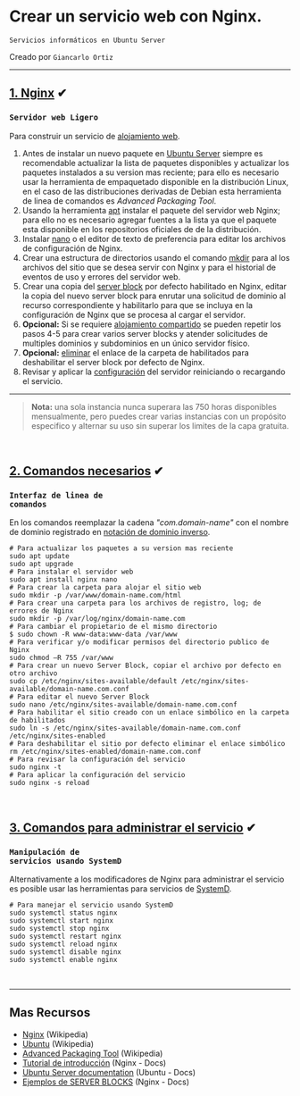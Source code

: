 # Crear un servicio web con Nginx.   
<p><code>Servicios informáticos en Ubuntu Server</code></p>
<p>Creado por <code>Giancarlo Ortiz</code>

<br>

---
## [1. Nginx](#)  ✔
### <code>Servidor web Ligero</code>
Para construir un servicio de [alojamiento web][alw].

1. Antes de instalar un nuevo paquete en [Ubuntu Server][1] siempre es recomendable actualizar la lista de paquetes disponibles y actualizar los paquetes instalados a su version mas reciente; para ello es necesario usar la herramienta de empaquetado disponible en la distribución Linux, en el caso de las distribuciones derivadas de Debian esta herramienta de linea de comandos es _Advanced Packaging Tool_. 
2. Usando la herramienta [apt][2] instalar el paquete del servidor web Nginx; para ello no es necesario agregar fuentes a la lista ya que el paquete esta disponible en los repositorios oficiales de de la distribución.
3. Instalar [nano][3] o el editor de texto de preferencia para editar los archivos de configuración de Nginx.
4. Crear una estructura de directorios usando el comando [mkdir][4] para al los archivos del sitio que se desea servir con Nginx y para el historial de eventos de uso y errores del servidor web.
5. Crear una copia del [server block][5] por defecto habilitado en Nginx, editar la copia del nuevo server block para enrutar una solicitud de dominio al recurso correspondiente y habilitarlo para que se incluya en la configuración de Nginx que se procesa al cargar el servidor.
6. __Opcional:__ Si se requiere [alojamiento compartido][6] se pueden repetir los pasos 4-5 para crear varios server blocks y atender solicitudes de multiples dominios y subdominios en un único servidor físico.
7. __Opcional:__ [eliminar][7] el enlace de la carpeta de habilitados para deshabilitar el server block por defecto de Nginx.
8. Revisar y aplicar la [configuración][8] del servidor reiniciando o recargando el servicio.

---

>__Nota:__ una sola instancia nunca superara las 750 horas disponibles mensualmente, pero puedes crear varias instancias con un propósito especifico y alternar su uso sin superar los limites de la capa gratuita. 

<br>

## [2. Comandos necesarios](#)  ✔
### <code>Interfaz de linea de comandos</code>
En los comandos reemplazar la cadena _"com.domain-name"_ con el nombre de dominio registrado en [notación de dominio inverso][cmd].

```shell
# Para actualizar los paquetes a su version mas reciente 
sudo apt update
sudo apt upgrade
# Para instalar el servidor web
sudo apt install nginx nano
# Para crear la carpeta para alojar el sitio web
sudo mkdir -p /var/www/domain-name.com/html
# Para crear una carpeta para los archivos de registro, log; de errores de Nginx
sudo mkdir -p /var/log/nginx/domain-name.com
# Para cambiar el propietario de el mismo directorio
$ sudo chown -R www-data:www-data /var/www
# Para verificar y/o modificar permisos del directorio publico de Nginx
sudo chmod –R 755 /var/www
# Para crear un nuevo Server Block, copiar el archivo por defecto en otro archivo
sudo cp /etc/nginx/sites-available/default /etc/nginx/sites-available/domain-name.com.conf
# Para editar el nuevo Server Block
sudo nano /etc/nginx/sites-available/domain-name.com.conf
# Para habilitar el sitio creado con un enlace simbólico en la carpeta de habilitados
sudo ln -s /etc/nginx/sites-available/domain-name.com.conf /etc/nginx/sites-enabled
# Para deshabilitar el sitio por defecto eliminar el enlace simbólico
rm /etc/nginx/sites-enabled/domain-name.com.conf
# Para revisar la configuración del servicio
sudo nginx -t
# Para aplicar la configuración del servicio
sudo nginx -s reload

```

<br>

## [3. Comandos para administrar el servicio](#)  ✔
### <code>Manipulación de servicios usando SystemD</code>
Alternativamente a los modificadores de Nginx para administrar el servicio es posible usar las herramientas para servicios de [SystemD][smd].

```shell
# Para manejar el servicio usando SystemD
sudo systemctl status nginx
sudo systemctl start nginx
sudo systemctl stop nginx
sudo systemctl restart nginx
sudo systemctl reload nginx
sudo systemctl disable nginx
sudo systemctl enable nginx

```

[1]:https://ubuntu.com/server
[2]:https://manpages.ubuntu.com/manpages/kinetic/man8/apt.8.html
[3]:https://manpages.ubuntu.com/manpages/kinetic/en/man1/nano.1.html
[4]:https://manpages.ubuntu.com/manpages/kinetic/en/man1/mkdir.1.html
[5]:https://www.nginx.com/resources/wiki/start/topics/examples/server_blocks/
[6]:https://es.wikipedia.org/wiki/Alojamiento_compartido
[7]:https://manpages.ubuntu.com/manpages/kinetic/en/man1/rm.1.html
[8]:https://nginx.org/en/docs/switches.html

[alw]:https://es.wikipedia.org/wiki/Alojamiento_web
[cmd]:https://es.wikipedia.org/wiki/Notaci%C3%B3n_de_nombre_de_dominio_inverso
[smd]:https://es.wikipedia.org/wiki/Systemd

<br>

---
## Mas Recursos
- [Nginx](https://es.wikipedia.org/wiki/Nginx) (Wikipedia)
- [Ubuntu](https://es.wikipedia.org/wiki/Ubuntu) (Wikipedia)
- [Advanced Packaging Tool](https://es.wikipedia.org/wiki/Advanced_Packaging_Tool) (Wikipedia)
- [Tutorial de introducción](https://nginx.org/en/docs/beginners_guide.html) (Nginx - Docs)
- [Ubuntu Server documentation](https://ubuntu.com/server/docs) (Ubuntu - Docs)
- [Ejemplos de SERVER BLOCKS](https://www.nginx.com/resources/wiki/start/topics/examples/server_blocks/) (Nginx - Docs)
